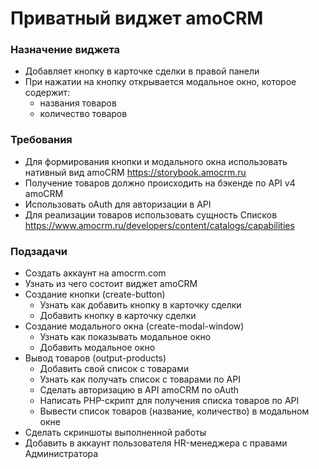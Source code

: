 # Приватный виджет amoCRM

### Назначение виджета
- Добавляет кнопку в карточке сделки в правой панели
- При нажатии на кнопку открывается модальное окно, которое содержит:
  - названия товаров
  - количество товаров

### Требования
- Для формирования кнопки и модального окна использовать нативный вид amoCRM https://storybook.amocrm.ru
- Получение товаров должно происходить на бэкенде по API v4 amoCRM
- Использовать oAuth для авторизации в API
- Для реализации товаров использовать сущность Списков https://www.amocrm.ru/developers/content/catalogs/capabilities

### Подзадачи
- Создать аккаунт на amocrm.com
- Узнать из чего состоит виджет amoCRM
- Создание кнопки (create-button)
  - Узнать как добавить кнопку в карточку сделки
  - Добавить кнопку в карточку сделки
- Создание модального окна (create-modal-window)
  - Узнать как показывать модальное окно
  - Добавить модальное окно
- Вывод товаров (output-products)
  - Добавить свой список с товарами
  - Узнать как получать список с товарами по API
  - Сделать авторизацию в API amoCRM по oAuth
  - Написать PHP-скрипт для получения списка товаров по API
  - Вывести список товаров (название, количество) в модальном окне
- Сделать скриншоты выполненной работы
- Добавить в аккаунт пользователя HR-менеджера с правами Администратора
